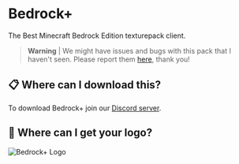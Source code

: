 # Bedrock+

The Best Minecraft Bedrock Edition texturepack client.

> **Warning** | 
> We might have issues and bugs with this pack that I haven't seen. Please report them [here](https://github.com/BedrockPlus/BedrockPlus/issues), thank you!

## 📋 Where can I download this?
To download Bedrock+ join our [Discord server](https://discord.gg/93aSefJJdZ).

## 🎨 Where can I get your logo?
![Bedrock+ Logo](https://user-images.githubusercontent.com/82107846/212729133-d4e8c81f-cd39-450f-b508-e0d74d6e8ef7.png)
